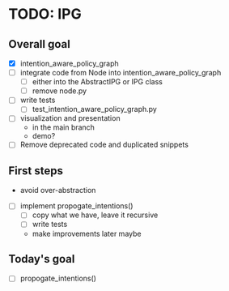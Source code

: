 # TODO: IPG

## Overall goal

- [x] intention_aware_policy_graph
- [ ] integrate code from Node into intention_aware_policy_graph
  - [ ] either into the AbstractIPG or IPG class
  - [ ] remove node.py
- [ ] write tests
  - [ ] test_intention_aware_policy_graph.py
- [ ] visualization and presentation
  - in the main branch
  - demo?
- [ ] Remove deprecated code and duplicated snippets

## First steps

- avoid over-abstraction
- [ ] implement propogate_intentions()
  - [ ] copy what we have, leave it recursive
  - [ ] write tests
  - make improvements later maybe

## Today's goal

- [ ] propogate_intentions()

